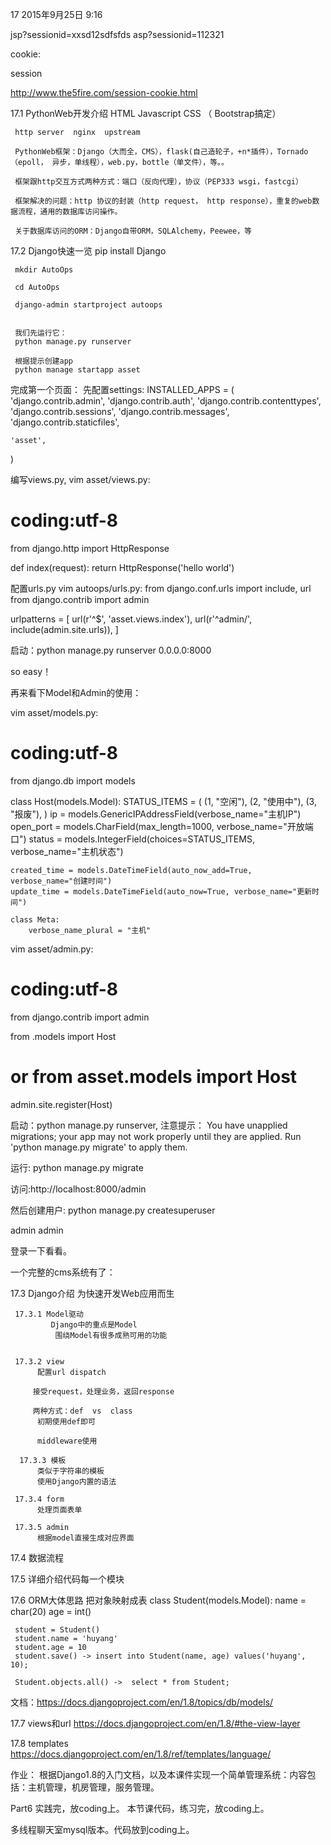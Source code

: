 17
2015年9月25日
9:16
 
jsp?sessionid=xxsd12sdfsfds
asp?sessionid=112321
 
cookie:
 
session
 
http://www.the5fire.com/session-cookie.html
 
17.1 PythonWeb开发介绍
     HTML Javascript  CSS （ Bootstrap搞定）
 
     http server  nginx  upstream
 
     PythonWeb框架：Django（大而全，CMS），flask(自己造轮子，+n*插件），Tornado（epoll， 异步，单线程），web.py，bottle（单文件），等。。
 
     框架跟http交互方式两种方式：端口（反向代理），协议（PEP333 wsgi，fastcgi）
 
     框架解决的问题：http 协议的封装（http request， http response），重复的web数据流程，通用的数据库访问操作。
 
     关于数据库访问的ORM：Django自带ORM，SQLAlchemy，Peewee，等
 
 
17.2 Django快速一览
     pip install Django
 
     mkdir AutoOps
 
     cd AutoOps
 
     django-admin startproject autoops
 
 
     我们先运行它：
     python manage.py runserver
 
     根据提示创建app
     python manage startapp asset
 
 
完成第一个页面：
先配置settings:
INSTALLED_APPS = (
    'django.contrib.admin',
    'django.contrib.auth',
    'django.contrib.contenttypes',
    'django.contrib.sessions',
    'django.contrib.messages',
    'django.contrib.staticfiles',
 
    'asset',
)
 
编写views.py, vim asset/views.py:
 
# coding:utf-8
from django.http import HttpResponse
 
def index(request):
    return HttpResponse('hello world')
 
配置urls.py vim autoops/urls.py:
from django.conf.urls import include, url
from django.contrib import admin
 
urlpatterns = [
    url(r'^$', 'asset.views.index'),
    url(r'^admin/', include(admin.site.urls)),
]
 
启动：python manage.py runserver 0.0.0.0:8000
 
so easy！
 
再来看下Model和Admin的使用：
 
vim asset/models.py:
# coding:utf-8
 
from django.db import models
 
class Host(models.Model):
    STATUS_ITEMS = (
        (1, "空闲"),
        (2, "使用中"),
        (3, "报废"),
    )
    ip = models.GenericIPAddressField(verbose_name="主机IP")
    open_port = models.CharField(max_length=1000, verbose_name="开放端口")
    status = models.IntegerField(choices=STATUS_ITEMS, verbose_name="主机状态")
 
    created_time = models.DateTimeField(auto_now_add=True, verbose_name="创建时间")
    update_time = models.DateTimeField(auto_now=True, verbose_name="更新时间")
 
    class Meta:
        verbose_name_plural = "主机"
 
vim asset/admin.py:
 
# coding:utf-8
from django.contrib import admin
 
from .models import Host
# or from asset.models import Host
 
admin.site.register(Host)
 
启动：python manage.py runserver, 注意提示：
You have unapplied migrations; your app may not work properly until they are applied.
Run 'python manage.py migrate' to apply them.
 
运行: python manage.py migrate
 
访问:http://localhost:8000/admin
 
然后创建用户:
python manage.py createsuperuser
 
admin
admin
 
登录一下看看。
 
一个完整的cms系统有了：
 
17.3 Django介绍
     为快速开发Web应用而生
 
     17.3.1 Model驱动
             Django中的重点是Model
              围绕Model有很多成熟可用的功能
 
 
     17.3.2 view
          配置url dispatch
 
         接受request，处理业务，返回response
 
         两种方式：def  vs  class
          初期使用def即可
 
          middleware使用
 
      17.3.3 模板
          类似于字符串的模板
          使用Django内置的语法
 
     17.3.4 form
          处理页面表单
 
     17.3.5 admin
          根据model直接生成对应界面
 
17.4 数据流程
 
17.5 详细介绍代码每一个模块
 
17.6 ORM大体思路
     把对象映射成表
     class Student(models.Model):
          name = char(20)
          age = int()
 
     student = Student()
     student.name = 'huyang'
     student.age = 10
     student.save() -> insert into Student(name, age) values('huyang', 10);
 
     Student.objects.all() ->  select * from Student;
 
文档：https://docs.djangoproject.com/en/1.8/topics/db/models/
 
17.7 views和url
     https://docs.djangoproject.com/en/1.8/#the-view-layer
 
17.8 templates
     https://docs.djangoproject.com/en/1.8/ref/templates/language/
 
作业：
根据Django1.8的入门文档，以及本课件实现一个简单管理系统：内容包括：主机管理，机房管理，服务管理。
 
Part6 实践完，放coding上。
本节课代码，练习完，放coding上。
 
多线程聊天室mysql版本。代码放到coding上。
